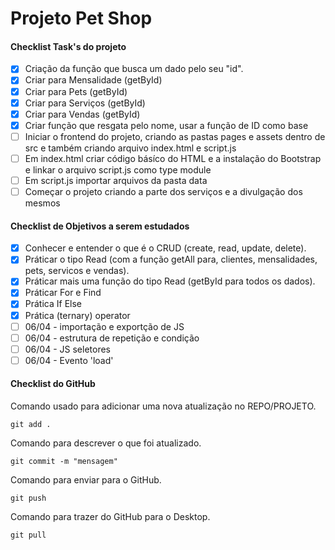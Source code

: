 # Projeto Pet Shop

#### Checklist Task's do projeto

* [X]  Criação da função que busca um dado pelo seu "id".
* [X]  Criar para Mensalidade (getById)
* [X]  Criar para Pets (getById)
* [X]  Criar para Serviços (getById)
* [X]  Criar para Vendas (getById)
* [X]  Criar função que resgata pelo nome, usar a função de ID como base
* [ ]  Iniciar o frontend do projeto, criando as pastas pages e assets dentro de src e também criando arquivo    index.html e script.js
* [ ]  Em index.html criar código básíco do HTML e a instalação do Bootstrap e linkar o arquivo script.js como type module
* [ ]  Em script.js importar arquivos da pasta data
* [ ]  Começar o projeto criando a parte dos serviços e a divulgação dos mesmos

#### Checklist de Objetivos a serem estudados

* [X]  Conhecer e entender o que é o CRUD (create, read, update, delete).
* [X]  Práticar o tipo Read (com a função getAll para, clientes, mensalidades, pets, servicos e vendas).
* [X]  Práticar mais uma função do tipo Read (getById para todos os dados).
* [X]  Práticar For e Find
* [X]  Prática If Else
* [X]  Prática (ternary) operator
* [ ]  06/04 - importação e exportção de JS
* [ ]  06/04 - estrutura de repetição e condição
* [ ]  06/04 - JS seletores
* [ ]  06/04 - Evento 'load'

#### Checklist do GitHub

Comando usado para adicionar uma nova atualização no REPO/PROJETO.

`git add .`

Comando para descrever o que foi atualizado.

`git commit -m "mensagem"`

Comando para enviar para o GitHub.

`git push`

Comando para trazer do GitHub para o Desktop.

`git pull`
